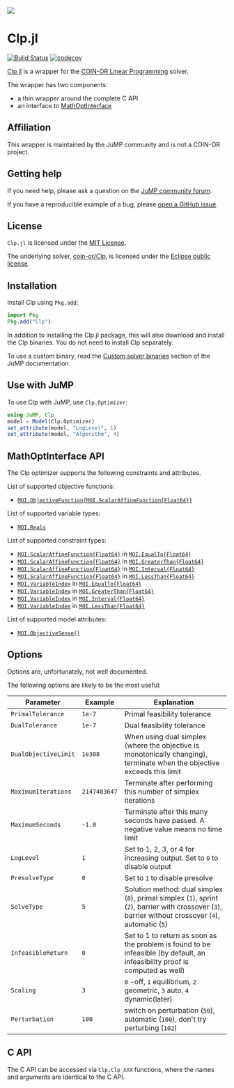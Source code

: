![](https://www.coin-or.org/wordpress/wp-content/uploads/2014/08/COINOR.png)

# Clp.jl

[![Build Status](https://github.com/jump-dev/Clp.jl/actions/workflows/ci.yml/badge.svg?branch=master)](https://github.com/jump-dev/Clp.jl/actions?query=workflow%3ACI)
[![codecov](https://codecov.io/gh/jump-dev/Clp.jl/branch/master/graph/badge.svg)](https://codecov.io/gh/jump-dev/Clp.jl)

[Clp.jl](https://github.com/jump-dev/Clp.jl) is a wrapper for the
[COIN-OR Linear Programming](https://projects.coin-or.org/Clp) solver.

The wrapper has two components:

 * a thin wrapper around the complete C API
 * an interface to [MathOptInterface](https://github.com/jump-dev/MathOptInterface.jl)

## Affiliation

This wrapper is maintained by the JuMP community and is not a COIN-OR project.

## Getting help

If you need help, please ask a question on the [JuMP community forum](https://jump.dev/forum).

If you have a reproducible example of a bug, please [open a GitHub issue](https://github.com/jump-dev/Clp.jl/issues/new).

## License

`Clp.jl` is licensed under the [MIT License](https://github.com/jump-dev/Clp.jl/blob/master/LICENSE.md).

The underlying solver, [coin-or/Clp](https://github.com/coin-or/Clp), is
licensed under the [Eclipse public license](https://github.com/coin-or/Clp/blob/master/LICENSE).

## Installation

Install Clp using `Pkg.add`:
```julia
import Pkg
Pkg.add("Clp")
```

In addition to installing the Clp.jl package, this will also download and
install the Clp binaries. You do not need to install Clp separately.

To use a custom binary, read the [Custom solver binaries](https://jump.dev/JuMP.jl/stable/developers/custom_solver_binaries/)
section of the JuMP documentation.

## Use with JuMP

To use Clp with JuMP, use `Clp.Optimizer`:
```julia
using JuMP, Clp
model = Model(Clp.Optimizer)
set_attribute(model, "LogLevel", 1)
set_attribute(model, "Algorithm", 4)
```

## MathOptInterface API

The Clp optimizer supports the following constraints and attributes.

List of supported objective functions:

 * [`MOI.ObjectiveFunction{MOI.ScalarAffineFunction{Float64}}`](@ref)

List of supported variable types:

 * [`MOI.Reals`](@ref)

List of supported constraint types:

 * [`MOI.ScalarAffineFunction{Float64}`](@ref) in [`MOI.EqualTo{Float64}`](@ref)
 * [`MOI.ScalarAffineFunction{Float64}`](@ref) in [`MOI.GreaterThan{Float64}`](@ref)
 * [`MOI.ScalarAffineFunction{Float64}`](@ref) in [`MOI.Interval{Float64}`](@ref)
 * [`MOI.ScalarAffineFunction{Float64}`](@ref) in [`MOI.LessThan{Float64}`](@ref)
 * [`MOI.VariableIndex`](@ref) in [`MOI.EqualTo{Float64}`](@ref)
 * [`MOI.VariableIndex`](@ref) in [`MOI.GreaterThan{Float64}`](@ref)
 * [`MOI.VariableIndex`](@ref) in [`MOI.Interval{Float64}`](@ref)
 * [`MOI.VariableIndex`](@ref) in [`MOI.LessThan{Float64}`](@ref)

List of supported model attributes:

 * [`MOI.ObjectiveSense()`](@ref)

## Options

Options are, unfortunately, not well documented.

The following options are likely to be the most useful:

| Parameter            | Example | Explanation                                 |
| -------------------- | ------- | ------------------------------------------- |
| `PrimalTolerance`    | `1e-7`  | Primal feasibility tolerance                |
| `DualTolerance`      | `1e-7`  | Dual feasibility tolerance                  |
| `DualObjectiveLimit` | `1e308` | When using dual simplex (where the objective is monotonically changing), terminate when the objective exceeds this limit |
| `MaximumIterations`  | `2147483647` | Terminate after performing this number of simplex iterations |
| `MaximumSeconds`     | `-1.0`  | Terminate after this many seconds have passed. A negative value means no time limit |
| `LogLevel`           | `1`     | Set to 1, 2, 3, or 4 for increasing output. Set to `0` to disable output |
| `PresolveType`       | `0`     | Set to `1` to disable presolve              |
| `SolveType`          | `5`     | Solution method: dual simplex (`0`), primal simplex (`1`), sprint (`2`), barrier with crossover (`3`), barrier without crossover (`4`), automatic (`5`) |
| `InfeasibleReturn`   | `0`     | Set to 1 to return as soon as the problem is found to be infeasible (by default, an infeasibility proof is computed as well) |
| `Scaling`            | `3`     | `0` -off, `1` equilibrium, `2` geometric, `3` auto, `4` dynamic(later) |
| `Perturbation`       | `100`   | switch on perturbation (`50`), automatic (`100`), don't try perturbing (`102`) |

## C API

The C API can be accessed via `Clp.Clp_XXX` functions, where the names and
arguments are identical to the C API.
